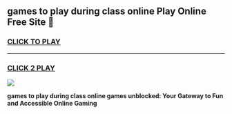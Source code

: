 
## games to play during class online Play Online Free Site 👋
<h3>
<a href="https://download.freeplayer.one?title=games_to_play_during_class_online&ref=21F">CLICK TO PLAY</a></h3>
<hr>

<h3>
<a href="https://download.freeplayer.one?title=games_to_play_during_class_online&ref=21F">CLICK 2 PLAY</a>
  
</h3>

<a href="https://download.freeplayer.one?title=games_to_play_during_class_online&ref=21F"><img src="https://cdnb.artstation.com/p/assets/images/images/032/539/853/original/anto-thomas-button-gif.gif"></a>


**games to play during class online games unblocked: Your Gateway to Fun and Accessible Online Gaming**
